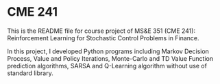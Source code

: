 # CME 241
This is the README file for course project of MS&E 351 (CME 241): Reinforcement Learning for Stochastic Control Problems in Finance.

In this project, I developed Python programs including Markov Decision Process, Value and Policy Iterations, Monte-Carlo and TD Value
Function prediction algorithms, SARSA and Q-Learning algorithm without use of standard library.
